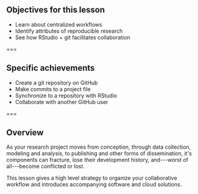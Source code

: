 ---
---

## Objectives for this lesson

- Learn about centralized workflows
- Identify attributes of reproducible research
- See how RStudio + git facilitates collaboration

===

## Specific achievements

- Create a git repository on GitHub
- Make commits to a project file
- Synchronize to a repository with RStudio
- Collaborate with another GitHub user

===

## Overview

As your research project moves from conception, through data collection, modeling and analysis, to publishing and other forms of dissemination, it's components can fracture, lose their development history, and---worst of all---become conflicted or lost.

This lesson gives a high level strategy to organize your collaborative workflow and introduces accompanying software and cloud solutions.
